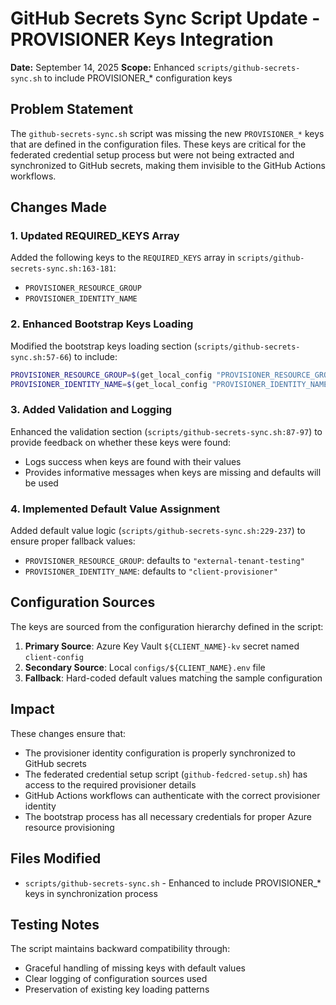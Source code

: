 # GitHub Secrets Sync Script Update - PROVISIONER Keys Integration

**Date:** September 14, 2025
**Scope:** Enhanced `scripts/github-secrets-sync.sh` to include PROVISIONER_* configuration keys

## Problem Statement

The `github-secrets-sync.sh` script was missing the new `PROVISIONER_*` keys that are defined in the configuration files. These keys are critical for the federated credential setup process but were not being extracted and synchronized to GitHub secrets, making them invisible to the GitHub Actions workflows.

## Changes Made

### 1. Updated REQUIRED_KEYS Array
Added the following keys to the `REQUIRED_KEYS` array in `scripts/github-secrets-sync.sh:163-181`:
- `PROVISIONER_RESOURCE_GROUP`
- `PROVISIONER_IDENTITY_NAME`

### 2. Enhanced Bootstrap Keys Loading
Modified the bootstrap keys loading section (`scripts/github-secrets-sync.sh:57-66`) to include:
```bash
PROVISIONER_RESOURCE_GROUP=$(get_local_config "PROVISIONER_RESOURCE_GROUP")
PROVISIONER_IDENTITY_NAME=$(get_local_config "PROVISIONER_IDENTITY_NAME")
```

### 3. Added Validation and Logging
Enhanced the validation section (`scripts/github-secrets-sync.sh:87-97`) to provide feedback on whether these keys were found:
- Logs success when keys are found with their values
- Provides informative messages when keys are missing and defaults will be used

### 4. Implemented Default Value Assignment
Added default value logic (`scripts/github-secrets-sync.sh:229-237`) to ensure proper fallback values:
- `PROVISIONER_RESOURCE_GROUP`: defaults to `"external-tenant-testing"`
- `PROVISIONER_IDENTITY_NAME`: defaults to `"client-provisioner"`

## Configuration Sources

The keys are sourced from the configuration hierarchy defined in the script:
1. **Primary Source**: Azure Key Vault `${CLIENT_NAME}-kv` secret named `client-config`
2. **Secondary Source**: Local `configs/${CLIENT_NAME}.env` file
3. **Fallback**: Hard-coded default values matching the sample configuration

## Impact

These changes ensure that:
- The provisioner identity configuration is properly synchronized to GitHub secrets
- The federated credential setup script (`github-fedcred-setup.sh`) has access to the required provisioner details
- GitHub Actions workflows can authenticate with the correct provisioner identity
- The bootstrap process has all necessary credentials for proper Azure resource provisioning

## Files Modified

- `scripts/github-secrets-sync.sh` - Enhanced to include PROVISIONER_* keys in synchronization process

## Testing Notes

The script maintains backward compatibility through:
- Graceful handling of missing keys with default values
- Clear logging of configuration sources used
- Preservation of existing key loading patterns